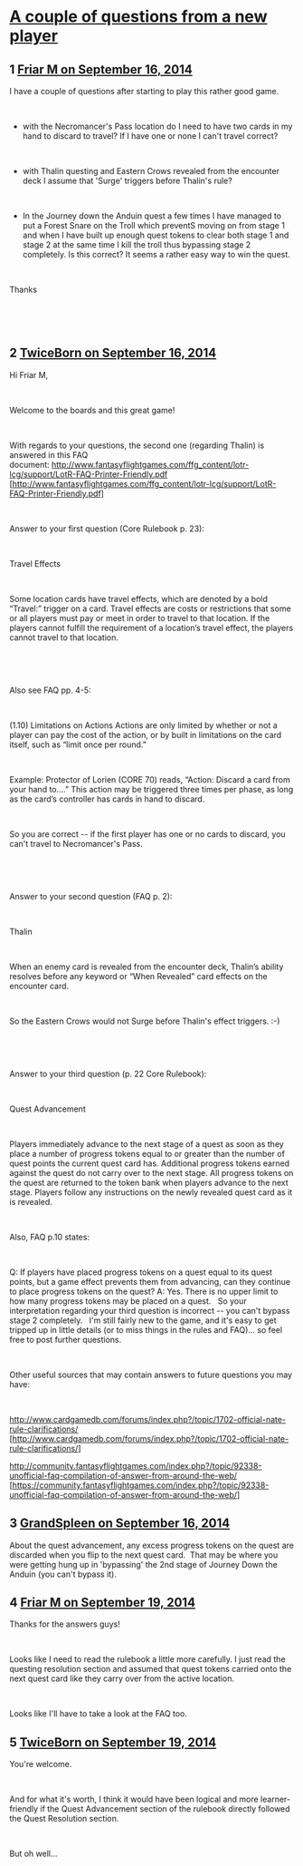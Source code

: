 # [A couple of questions from a new player](https://community.fantasyflightgames.com/topic/122211-a-couple-of-questions-from-a-new-player/)

## 1 [Friar M on September 16, 2014](https://community.fantasyflightgames.com/topic/122211-a-couple-of-questions-from-a-new-player/?do=findComment&comment=1265578)

I have a couple of questions after starting to play this rather good game. 

 

- with the Necromancer's Pass location do I need to have two cards in my hand to discard to travel? If I have one or none I can't travel correct?

 

- with Thalin questing and Eastern Crows revealed from the encounter deck I assume that 'Surge' triggers before Thalin's rule?

 

- In the Journey down the Anduin quest a few times I have managed to put a Forest Snare on the Troll which preventS moving on from stage 1 and when I have built up enough quest tokens to clear both stage 1 and stage 2 at the same time I kill the troll thus bypassing stage 2 completely. Is this correct? It seems a rather easy way to win the quest.

 

Thanks 

 

 

## 2 [TwiceBorn on September 16, 2014](https://community.fantasyflightgames.com/topic/122211-a-couple-of-questions-from-a-new-player/?do=findComment&comment=1265638)

Hi Friar M,

 

Welcome to the boards and this great game!

 

With regards to your questions, the second one (regarding Thalin) is answered in this FAQ document: http://www.fantasyflightgames.com/ffg_content/lotr-lcg/support/LotR-FAQ-Printer-Friendly.pdf [http://www.fantasyflightgames.com/ffg_content/lotr-lcg/support/LotR-FAQ-Printer-Friendly.pdf]

 

Answer to your first question (Core Rulebook p. 23):

 

Travel Effects

 

Some location cards have travel effects, which are
denoted by a bold “Travel:” trigger on a card. Travel
effects are costs or restrictions that some or all players
must pay or meet in order to travel to that location. If
the players cannot fulfill the requirement of a location’s
travel effect, the players cannot travel to that location.

 

 

Also see FAQ pp. 4-5:

 

(1.10) Limitations on Actions
Actions are only limited by whether or not a player can
pay the cost of the action, or by built in limitations on
the card itself, such as “limit once per round.”

 

Example: Protector of Lorien (CORE 70) reads,
“Action: Discard a card from your hand to....” This
action may be triggered three times per phase, as long
as the card’s controller has cards in hand to discard.

 

So you are correct -- if the first player has one or no cards to discard, you can't travel to Necromancer's Pass. 

 

 

Answer to your second question (FAQ p. 2):

 

Thalin

 

When an enemy card is revealed from the encounter
deck, Thalin’s ability resolves before any keyword or
“When Revealed” card effects on the encounter card.

 

So the Eastern Crows would not Surge before Thalin's effect triggers. :-)

 

 

Answer to your third question (p. 22 Core Rulebook):

 

Quest Advancement

 

Players immediately advance to the next stage of a
quest as soon as they place a number of progress tokens
equal to or greater than the number of quest points
the current quest card has. Additional progress tokens
earned against the quest do not carry over to the next
stage. All progress tokens on the quest are returned to
the token bank when players advance to the next stage.
Players follow any instructions on the newly revealed
quest card as it is revealed.

 

Also, FAQ p.10 states:

 

Q: If players have placed progress tokens on a quest
equal to its quest points, but a game effect prevents
them from advancing, can they continue to place
progress tokens on the quest?
A: Yes. There is no upper limit to how many progress
tokens may be placed on a quest.
 
So your interpretation regarding your third question is incorrect -- you can't bypass stage 2 completely.
 
I'm still fairly new to the game, and it's easy to get tripped up in little details (or to miss things in the rules and FAQ)… so feel free to post further questions.

 

Other useful sources that may contain answers to future questions you may have:

 

http://www.cardgamedb.com/forums/index.php?/topic/1702-official-nate-rule-clarifications/ [http://www.cardgamedb.com/forums/index.php?/topic/1702-official-nate-rule-clarifications/]

http://community.fantasyflightgames.com/index.php?/topic/92338-unofficial-faq-compilation-of-answer-from-around-the-web/ [https://community.fantasyflightgames.com/index.php?/topic/92338-unofficial-faq-compilation-of-answer-from-around-the-web/]

## 3 [GrandSpleen on September 16, 2014](https://community.fantasyflightgames.com/topic/122211-a-couple-of-questions-from-a-new-player/?do=findComment&comment=1265795)

About the quest advancement, any excess progress tokens on the quest are discarded when you flip to the next quest card.  That may be where you were getting hung up in 'bypassing' the 2nd stage of Journey Down the Anduin (you can't bypass it).

## 4 [Friar M on September 19, 2014](https://community.fantasyflightgames.com/topic/122211-a-couple-of-questions-from-a-new-player/?do=findComment&comment=1269958)

Thanks for the answers guys!

 

Looks like I need to read the rulebook a little more carefully. I just read the questing resolution section and assumed that quest tokens carried onto the next quest card like they carry over from the active location.

 

Looks like I'll have to take a look at the FAQ too.

## 5 [TwiceBorn on September 19, 2014](https://community.fantasyflightgames.com/topic/122211-a-couple-of-questions-from-a-new-player/?do=findComment&comment=1269982)

You're welcome.

 

And for what it's worth, I think it would have been logical and more learner-friendly if the Quest Advancement section of the rulebook directly followed the Quest Resolution section.

 

But oh well...

